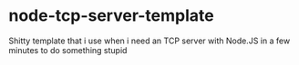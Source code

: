# node-tcp-server-template
Shitty template that i use when i need an TCP server with Node.JS in a few minutes to do something stupid
